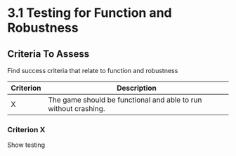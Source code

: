# 3.1 Testing for Function and Robustness

## Criteria To Assess

Find success criteria that relate to function and robustness

| Criterion | Description                                                     |
| --------- | --------------------------------------------------------------- |
| X         | The game should be functional and able to run without crashing. |

### Criterion X

Show testing
